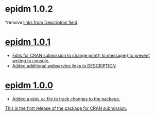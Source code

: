 <!-- NEWS.md is maintained by https://cynkra.github.io/fledge, do not edit -->

# epidm 1.0.2

*remove <a href> links from Description field


# epidm 1.0.1

* Edits for CRAN submission to change print() to message() to prevent writing to console.
* Added additional webservice links to DESCRIPTION

# epidm 1.0.0

* Added a `NEWS.md` file to track changes to the package.

This is the first release of the package for CRAN submission.

